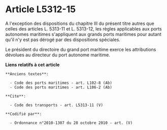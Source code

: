 # Article L5312-15

A l'exception des dispositions du chapitre III du présent titre autres que celles des articles L. 5313-11 et L. 5313-12, les
règles applicables aux ports autonomes maritimes s'appliquent aux grands ports maritimes pour autant qu'il n'y est pas dérogé
par des dispositions spéciales. 

Le président du directoire du grand port maritime exerce les attributions dévolues au directeur du port autonome maritime.

**Liens relatifs à cet article**

	**Anciens textes**:

	  - Code des ports maritimes - art. L102-8 (Ab)
	  - Code des ports maritimes - art. L106-2 (Ab)

	**Cite**:

	  - Code des transports - art. L5313-11 (V)

	**Codifié par**:

	  - Ordonnance n°2010-1307 du 28 octobre 2010 - art. (V)

